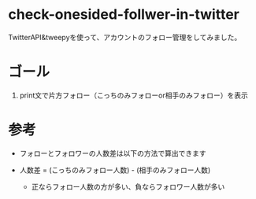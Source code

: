 # check-onesided-follwer-in-twitter
TwitterAPI&amp;tweepyを使って、アカウントのフォロー管理をしてみました。

# ゴール
1. print文で片方フォロー（こっちのみフォローor相手のみフォロー）を表示

# 参考
- フォローとフォロワーの人数差は以下の方法で算出できます

- 人数差 = (こっちのみフォロー人数) - (相手のみフォロー人数)
	- 正ならフォロー人数の方が多い、負ならフォロワー人数が多い
